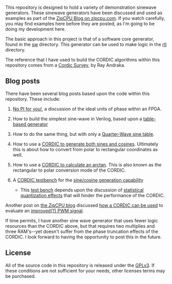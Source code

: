 This repository is designed to hold a variety of demonstration sinewave
generators.  These sinewave generators have been discussed and used as examples
as part of the [ZipCPU Blog on zipcpu.com](http://zipcpu.com).  If you watch
carefully, you may find examples here before they are posted, as I'm going to
be doing my development here.

The basic approach in this project is that of a software core generator,
found in the [sw](sw/) directory.  This generator can be used to make
logic in the [rtl](rtl/) directory.

The reference that I have used to build the CORDIC algorithms within this
repository comes from a [Cordic
Survey](http://www.andraka.com/files/crdcsrvy.pdf), by Ray Andraka.

## Blog posts

There have been several blog posts based upon the code within this repository.
These include:

1. [No PI for you!](http://zipcpu.com/dsp/2017/06/15/no-pi-for-you.html), a
   discussion of the ideal units of phase within an FPGA.

1. How to build the simplest sine-wave in Verilog, based upon a [table-based generator](http://zipcpu.com/dsp/2017/07/11/simplest-sinewave-generator.html)

1. How to do the same thing, but with only a [Quarter-Wave sine table](http://zipcpu.com/dsp/2017/08/26/quarterwave.html).

1. How to use a [CORDIC to generate both sines and cosines](http://zipcpu.com/dsp/2017/08/30/cordic.html).  Ultimately this is about how to convert from polar to rectangular coordinates as well.

1. How to use a [CORDIC to calculate an arctan](http://zipcpu.com/dsp/2017/09/01/topolar.html).  This is also known as the rectangular to polar conversion mode of the CORDIC.

1. A [CORDIC testbench](http://zipcpu.com/dsp/2017/10/02/cordic-tb.html) for
   the [sine/cosine generation capability](http://zipcpu.com/dsp/2017/08/30/cordic.html)

   - This [test bench](bench/cpp/cordic_tb.cpp) depends upon the discussion of [statistical quantization effects](http://zipcpu.com/dsp/2017/09/27/quantization.html) that will hinder the performance of the CORDIC.

Another post on [the ZipCPU blog](http://zipcpu.com) discussed [how a CORDIC can be used](http://zipcpu.com/dsp/2017/09/16/pwm-demo.html) to evaluate an [improved(?) PWM signal](http://zipcpu.com/dsp/2017/09/04/pwm-reinvention.html).

If time permits, I have another sine wave generator that uses fewer
logic resources than the CORDIC above, but that requires two multiplies and
three RAM's--yet doesn't suffer from the phase truncation effects of the CORDIC.
I look forward to having the opportunity to post this in the future.

## License

All of the source code in this repository is released under the
[GPLv3](https://www.gnu.org/licenses/gpl-3.0.en.html).  If these conditions
are not sufficient for your needs, other licenses terms may be purchased.
